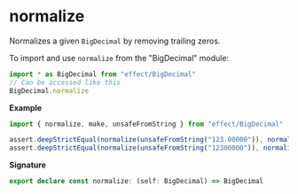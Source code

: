 # normalize

Normalizes a given `BigDecimal` by removing trailing zeros.

To import and use `normalize` from the "BigDecimal" module:

```ts
import * as BigDecimal from "effect/BigDecimal"
// Can be accessed like this
BigDecimal.normalize
```

**Example**

```ts
import { normalize, make, unsafeFromString } from "effect/BigDecimal"

assert.deepStrictEqual(normalize(unsafeFromString("123.00000")), normalize(make(123n, 0)))
assert.deepStrictEqual(normalize(unsafeFromString("12300000")), normalize(make(123n, -5)))
```

**Signature**

```ts
export declare const normalize: (self: BigDecimal) => BigDecimal
```
